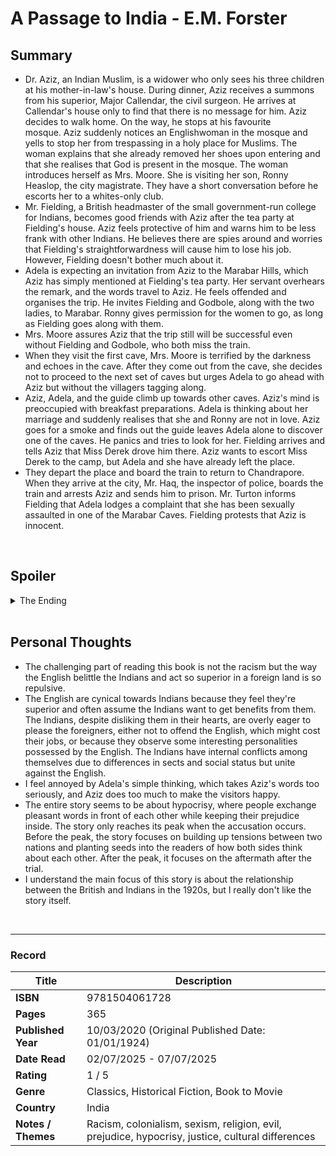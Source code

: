 # A Passage to India - E.M. Forster

## Summary
- Dr. Aziz, an Indian Muslim, is a widower who only sees his three children at his mother-in-law's house. During dinner, Aziz receives a summons from his superior, Major Callendar, the civil surgeon. He arrives at Callendar's house only to find that there is no message for him. Aziz decides to walk home. On the way, he stops at his favourite mosque. Aziz suddenly notices an Englishwoman in the mosque and yells to stop her from trespassing in a holy place for Muslims. The woman explains that she already removed her shoes upon entering and that she realises that God is present in the mosque. The woman introduces herself as Mrs. Moore. She is visiting her son, Ronny Heaslop, the city magistrate. They have a short conversation before he escorts her to a whites-only club.
- Mr. Fielding, a British headmaster of the small government-run college for Indians, becomes good friends with Aziz after the tea party at Fielding's house. Aziz feels protective of him and warns him to be less frank with other Indians. He believes there are spies around and worries that Fielding's straightforwardness will cause him to lose his job. However, Fielding doesn't bother much about it.
- Adela is expecting an invitation from Aziz to the Marabar Hills, which Aziz has simply mentioned at Fielding's tea party. Her servant overhears the remark, and the words travel to Aziz. He feels offended and organises the trip. He invites Fielding and Godbole, along with the two ladies, to Marabar. Ronny gives permission for the women to go, as long as Fielding goes along with them.
- Mrs. Moore assures Aziz that the trip still will be successful even without Fielding and Godbole, who both miss the train.
- When they visit the first cave, Mrs. Moore is terrified by the darkness and echoes in the cave. After they come out from the cave, she decides not to proceed to the next set of caves but urges Adela to go ahead with Aziz but without the villagers tagging along. 
- Aziz, Adela, and the guide climb up towards other caves. Aziz's mind is preoccupied with breakfast preparations. Adela is thinking about her marriage and suddenly realises that she and Ronny are not in love. Aziz goes for a smoke and finds out the guide leaves Adela alone to discover one of the caves. He panics and tries to look for her. Fielding arrives and tells Aziz that Miss Derek drove him there. Aziz wants to escort Miss Derek to the camp, but Adela and she have already left the place.
- They depart the place and board the train to return to Chandrapore. When they arrive at the city, Mr. Haq, the inspector of police, boards the train and arrests Aziz and sends him to prison. Mr. Turton informs Fielding that Adela lodges a complaint that she has been sexually assaulted in one of the Marabar Caves. Fielding protests that Aziz is innocent.
<br>

## Spoiler
<details>
  <summary>The Ending</summary>

- Mr. McBryde, superintendent of police, receives Aziz politely at the jail. Fielding arrives at McBryde’s to get the details of the case. McBryde explains that Adela has claimed that Aziz followed her into a cave and made advances on her. She hit him with her field glasses, and he broke the strap. McBryde shows Fielding the broken glasses, which the police have found on Aziz’s person. Fielding wants to ask Adela whether she is sure that Aziz attacked her. Callandar refuses to allow him to do so because Adela is ill. Fielding still believes that Aziz is innocent. McBryde tells him that a private letter from a brothel owner was found in Aziz's house. Fielding admits that he himself visited a brothel at Aziz's age. The police found some women's photos in Aziz's bedroom, and Fielding explains that the photos are of Aziz's wife. 
- Anxiety is rising among the English, and the women are worrying about their safety. Fielding insists that Aziz is innocent in exchange for the resignation of his job in India and immediately resigns from the club.
- Later the writer offers us Adela's account of the incident. Adela's memory about her experience in the cave is vague, uncertain, and easily influenced by external forces.
- Adela withdraws her charges against Aziz in the court.
</details>

<br>

## Personal Thoughts
- The challenging part of reading this book is not the racism but the way the English belittle the Indians and act so superior in a foreign land is so repulsive.
- The English are cynical towards Indians because they feel they're superior and often assume the Indians want to get benefits from them. The Indians, despite disliking them in their hearts, are overly eager to please the foreigners, either not to offend the English, which might cost their jobs, or because they observe some interesting personalities possessed by the English.
The Indians have internal conflicts among themselves due to differences in sects and social status but unite against the English.
- I feel annoyed by Adela's simple thinking, which takes Aziz's words too seriously, and Aziz does too much to make the visitors happy. 
- The entire story seems to be about hypocrisy, where people exchange pleasant words in front of each other while keeping their prejudice inside. The story only reaches its peak when the accusation occurs. Before the peak, the story focuses on building up tensions between two nations and planting seeds into the readers of how both sides think about each other. After the peak, it focuses on the aftermath after the trial.
- I understand the main focus of this story is about the relationship between the British and Indians in the 1920s, but I really don't like the story itself.
<br>

***

### Record
| Title | Description |
| -- | -- |
| **ISBN** | 9781504061728 |
| **Pages** | 365 |
| **Published Year** | 10/03/2020 (Original Published Date: 01/01/1924) |
| **Date Read** | 02/07/2025 - 07/07/2025 |
| **Rating** | 1 / 5 |
| **Genre** | Classics, Historical Fiction, Book to Movie |
| **Country** | India |
| **Notes / Themes** | Racism, colonialism, sexism, religion, evil, prejudice, hypocrisy, justice, cultural differences | 
